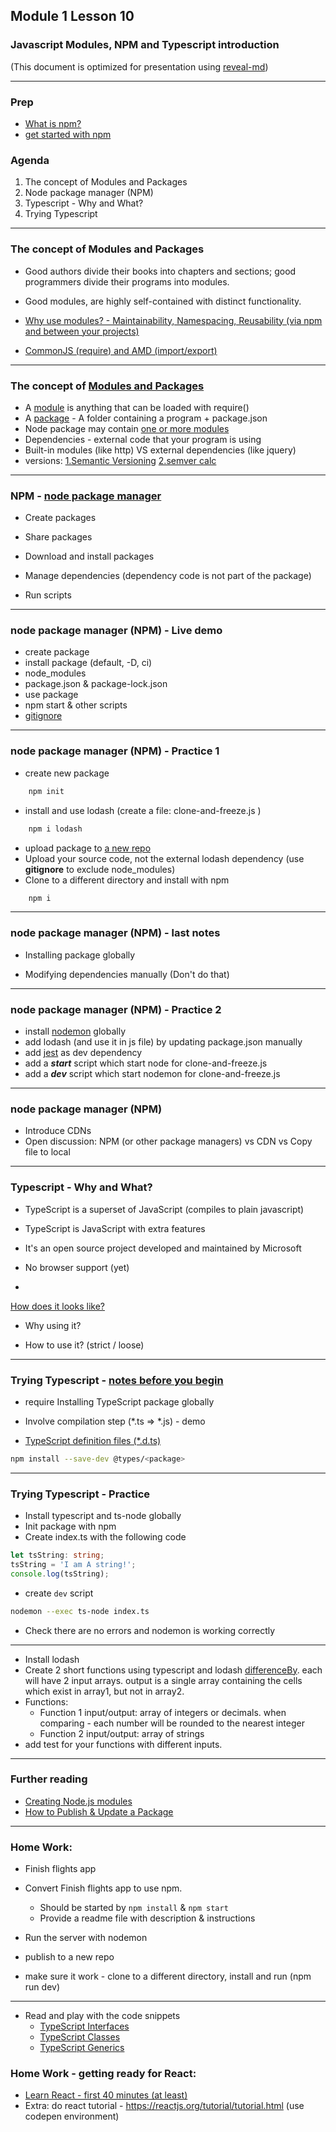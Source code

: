 ## Module 1 Lesson 10
### Javascript Modules, NPM and Typescript introduction
(This document is optimized for presentation using [reveal-md](https://github.com/webpro/reveal-md))

---

### Prep
* [What is npm?](https://www.youtube.com/watch?v=ZNbFagCBlwo)
* [get started with npm](https://www.youtube.com/watch?v=x03fjb2VlGY)

### Agenda
1. The concept of Modules and Packages
2. Node package manager (NPM)
3. Typescript - Why and What?
4. Trying Typescript


---

### The concept of Modules and Packages
* Good authors divide their books into chapters and sections; good programmers divide their programs into modules.
<!-- .element: class="fragment" -->

* Good modules, are highly self-contained with distinct functionality.
<!-- .element: class="fragment" -->

* [Why use modules? - Maintainability, Namespacing, Reusability (via npm and between your projects)](https://medium.freecodecamp.org/javascript-modules-a-beginner-s-guide-783f7d7a5fcc)
<!-- .element: class="fragment" -->

* [CommonJS (require) and AMD (import/export)](https://auth0.com/blog/javascript-module-systems-showdown/)
<!-- .element: class="fragment" -->

---

### The concept of [Modules and Packages](https://docs.npmjs.com/getting-started/packages)
* A [module](https://docs.npmjs.com/getting-started/packages#what-is-a-module-) is anything that can be loaded with require()
* A [package](https://docs.npmjs.com/getting-started/packages#what-is-a-package-) - A folder containing a program + package.json
* Node package may contain [one or more modules](https://github.com/jquery/jquery/tree/master/src)
* Dependencies - external code that your program is using
* Built-in modules (like http) VS external dependencies (like jquery)
* versions: [1.Semantic Versioning](https://docs.npmjs.com/getting-started/semantic-versioning) [2.semver calc](https://semver.npmjs.com/)

---

### NPM - [node package manager](https://www.youtube.com/watch?v=x03fjb2VlGY)
* Create packages
<!-- .element: class="fragment" -->
* Share packages
<!-- .element: class="fragment" -->
* Download and install packages 
<!-- .element: class="fragment" -->
* Manage dependencies (dependency code is not part of the package)
<!-- .element: class="fragment" -->
* Run scripts
<!-- .element: class="fragment" -->

---

### node package manager (NPM) - Live demo
* create package
* install package (default, -D, ci)
* node_modules
* package.json & package-lock.json
* use package
* npm start & other scripts
* [gitignore](https://medium.com/@haydar_ai/learning-how-to-git-ignoring-files-and-folders-using-gitignore-177556afdbe3)

---

### node package manager (NPM) - Practice 1
* create new package
```bash
    npm init
```
* install and use lodash (create a file: clone-and-freeze.js )
```bash
    npm i lodash
```
* upload package to [a new repo](https://help.github.com/articles/adding-an-existing-project-to-github-using-the-command-line/)
* Upload your source code, not the external lodash dependency (use **gitignore** to exclude node_modules)
* Clone to a different directory and install with npm
```bash
    npm i
```

---

### node package manager (NPM) - last notes
* Installing package globally
<!-- .element: class="fragment" -->

* Modifying dependencies manually (Don't do that)
<!-- .element: class="fragment" -->


---

### node package manager (NPM) - Practice 2
* install [nodemon](https://www.npmjs.com/package/nodemon) globally
* add lodash (and use it in js file) by updating package.json manually
* add [jest](https://www.npmjs.com/package/jest) as dev dependency
* add a ***start*** script which start node for clone-and-freeze.js
* add a ***dev*** script which start nodemon for clone-and-freeze.js


---

### node package manager (NPM)
* Introduce CDNs
* Open discussion: NPM (or other package managers) vs CDN vs Copy file to local

---

### Typescript - Why and What?
* TypeScript is a superset of JavaScript (compiles to plain javascript) 
<!-- .element: class="fragment" -->
* TypeScript is JavaScript with extra features
<!-- .element: class="fragment" -->
* It's an open source project developed and maintained by Microsoft
<!-- .element: class="fragment" -->
* No browser support (yet)
<!-- .element: class="fragment" -->
* <!-- .element: class="fragment" -->
[How does it looks like?](https://www.typescriptlang.org/play/)
* Why using it?
<!-- .element: class="fragment" -->
* How to use it? (strict / loose)
<!-- .element: class="fragment" -->

---

### Trying Typescript - [notes before you begin](https://tutorialzine.com/2016/07/learn-typescript-in-30-minutes)
* require Installing TypeScript package globally
<!-- .element: class="fragment" -->

* Involve compilation step (\*.ts => \*.js) - demo
<!-- .element: class="fragment" -->

* [TypeScript definition files (*.d.ts)](https://stackoverflow.com/a/21247316/7126139)
<!-- .element: class="fragment" -->

```bash
npm install --save-dev @types/<package>
```
<!-- .element: class="fragment" -->


---

### Trying Typescript - Practice
* Install typescript and ts-node globally
* Init package with npm
* Create index.ts with the following code
```ts
let tsString: string;
tsString = 'I am A string!';
console.log(tsString);
```
* create `dev` script
```bash
nodemon --exec ts-node index.ts
```
* Check there are no errors and nodemon is working correctly


---

* Install lodash
* Create 2 short functions using typescript and 
lodash [differenceBy](https://lodash.com/docs/4.17.5#differenceBy). each will have 2 input arrays. 
output is a single array containing the cells which exist in array1, but not in array2.
* Functions:
  - Function 1 input/output: array of integers or decimals. when comparing - each number will be rounded to the nearest integer
  - Function 2 input/output: array of strings
* add test for your functions with different inputs.
  
---

### Further reading
* [Creating Node.js modules](https://www.youtube.com/watch?v=3I78ELjTzlQ&index=9&list=PLQso55XhxkgBMeiYmFEHzz1axDUBjTLC6)
* [How to Publish & Update a Package](https://docs.npmjs.com/getting-started/publishing-npm-packages)

---

### Home Work:
* Finish flights app

* Convert Finish flights app to use npm.
    - Should be started by `npm install` & `npm start`
    - Provide a readme file with description & instructions
* Run the server with nodemon
* publish to a new repo
* make sure it work - clone to a different directory, install and run (npm run dev)
   
---

* Read and play with the code snippets
    - [TypeScript Interfaces](https://code.tutsplus.com/tutorials/typescript-for-beginners-part-3-interfaces--cms-29439)
    - [TypeScript Classes](https://code.tutsplus.com/tutorials/typescript-for-beginners-part-4-classes--cms-29565)
    - [TypeScript Generics](https://code.tutsplus.com/tutorials/typescript-for-beginners-part-5-generics--cms-29603)


### Home Work - getting ready for React:
* [Learn React - first 40 minutes (at least)](https://www.youtube.com/watch?v=Ke90Tje7VS0)
* Extra: do react tutorial - https://reactjs.org/tutorial/tutorial.html (use codepen environment)